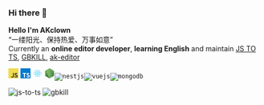 ### Hi there 👋
**Hello  I'm AKclown**   
“一缕阳光、保持热爱、万事如意”  
Currently an **online editor developer**, **learning English** and maintain [JS TO TS](https://github.com/AKclown/js-to-ts), [GBKILL](https://github.com/AKclown/gbkill), [ak-editor](https://github.com/AKclown/ak-editor)
  
<code><img height="20" alt="javascript" src="https://raw.githubusercontent.com/github/explore/80688e429a7d4ef2fca1e82350fe8e3517d3494d/topics/javascript/javascript.png"></code>
<code><img height="20" alt="typescript" src="https://raw.githubusercontent.com/github/explore/80688e429a7d4ef2fca1e82350fe8e3517d3494d/topics/typescript/typescript.png"></code>
<code><img height="20" alt="react" src="https://raw.githubusercontent.com/github/explore/80688e429a7d4ef2fca1e82350fe8e3517d3494d/topics/react/react.png"></code>
<code><img height="20" alt="nodejs" src="https://raw.githubusercontent.com/github/explore/80688e429a7d4ef2fca1e82350fe8e3517d3494d/topics/nodejs/nodejs.png"></code><code><img height="20" alt="nestjs" src="https://profilinator.rishav.dev/skills-assets/nestjs.svg"></code><code><img height="20" alt="vuejs" src="https://profilinator.rishav.dev/skills-assets/vuejs-original-wordmark.svg"></code><code><img height="20" alt="mongodb" src="https://profilinator.rishav.dev/skills-assets/mongodb-original-wordmark.svg"></code>

![js-to-ts](https://img.shields.io/visual-studio-marketplace/azure-devops/installs/total/AKclown.swagger-to-typescript?label=js-to-ts&logo=visualstudiocode&logoColor=007ACC)
![gbkill](https://img.shields.io/npm/d18m/gbkill?label=gbkill&logo=npm)

<!-- 
https://profilinator.rishav.dev/ 
-->
